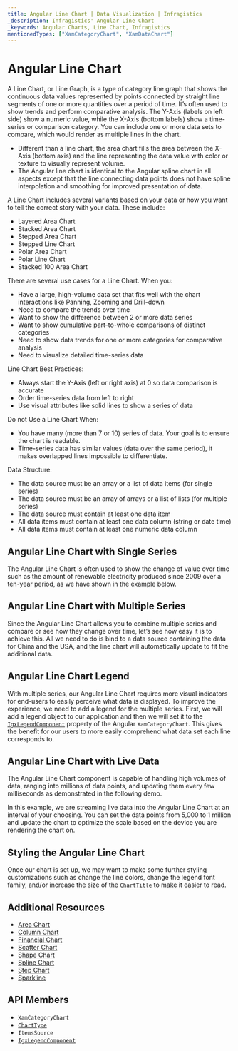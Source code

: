 ```yaml
---
title: Angular Line Chart | Data Visualization | Infragistics
_description: Infragistics' Angular Line Chart
_keywords: Angular Charts, Line Chart, Infragistics
mentionedTypes: ["XamCategoryChart", "XamDataChart"]
---
```


# Angular Line Chart

A Line Chart, or Line Graph, is a type of category line graph that shows the continuous data values represented by points connected by straight line segments of one or more quantities over a period of time. It’s often used to show trends and perform comparative analysis. The Y-Axis (labels on left side) show a numeric value, while the X-Axis (bottom labels) show a time-series or comparison category. You can include one or more data sets to compare, which would render as multiple lines in the chart.

<!-- <div class="sample-container loading" style="height: 500px">
    <iframe></iframe>
</div>
<div class="divider--half"></div> -->

-   Different than a line chart, the area chart fills the area between the X-Axis (bottom axis) and the line representing the data value with color or texture to visually represent volume.
-   The Angular line chart is identical to the Angular spline chart in all aspects except that the line connecting data points does not have spline interpolation and smoothing for improved presentation of data.

A Line Chart includes several variants based on your data or how you want to tell the correct story with your data. These include:

-   Layered Area Chart
-   Stacked Area Chart
-   Stepped Area Chart
-   Stepped Line Chart
-   Polar Area Chart
-   Polar Line Chart
-   Stacked 100 Area Chart

There are several use cases for a Line Chart. When you:

-   Have a large, high-volume data set that fits well with the chart interactions like Panning, Zooming and Drill-down
-   Need to compare the trends over time
-   Want to show the difference between 2 or more data series
-   Want to show cumulative part-to-whole comparisons of distinct categories
-   Need to show data trends for one or more categories for comparative analysis
-   Need to visualize detailed time-series data

Line Chart Best Practices:

-   Always start the Y-Axis (left or right axis) at 0 so data comparison is accurate
-   Order time-series data  from left to right
-   Use visual attributes like solid lines to show a series of data

Do not Use a Line Chart When:

-   You have many (more than 7 or 10) series of data. Your goal is to ensure the chart is readable.
-   Time-series data has similar values (data over the same period), it makes overlapped lines impossible to differentiate.

Data Structure:

-   The data source must be an array or a list of data items (for single series)
-   The data source must be an array of arrays or a list of lists (for multiple series)
-   The data source must contain at least one data item
-   All data items must contain at least one data column (string or date time)
-   All data items must contain at least one numeric data column

## Angular Line Chart with Single Series

The Angular Line Chart is often used to show the change of value over time such as the amount of renewable electricity produced since 2009 over a ten-year period, as we have shown in the example below.

<!-- <div class="sample-container loading" style="height: 500px">
    <iframe></iframe>
</div>
<div class="divider--half"></div> -->

## Angular Line Chart with Multiple Series

Since the Angular Line Chart allows you to combine multiple series and compare or see how they change over time, let’s see how easy it is to achieve this. All we need to do is bind to a data source containing the data for China and the USA, and the line chart will automatically update to fit the additional data.

<!-- <div class="sample-container loading" style="height: 500px">
    <iframe></iframe>
</div>
<div class="divider--half"></div> -->

## Angular Line Chart Legend

With multiple series, our Angular Line Chart requires more visual indicators for end-users to easily perceive what data is displayed. To improve the experience, we need to add a legend for the multiple series. First, we will add a legend object to our application and then we will set it to the [`IgxLegendComponent`]({environment:dvApiBaseUrl}/products/ignite-ui-angular/api/docs/typescript/latest/classes/igxlegendcomponent.html) property of the Angular `XamCategoryChart`. This gives the benefit for our users to more easily comprehend what data set each line corresponds to.

<!-- <div class="sample-container loading" style="height: 500px">
    <iframe></iframe>
</div>
<div class="divider--half"></div> -->

## Angular Line Chart with Live Data

The Angular Line Chart component is capable of handling high volumes of data, ranging into millions of data points, and updating them every few milliseconds as demonstrated in the following demo.

In this example, we are streaming live data into the Angular Line Chart at an interval of your choosing. You can set the data points from 5,000 to 1 million and update the chart to optimize the scale based on the device you are rendering the chart on.

<!-- TODO - take a sample from here: https://www.infragistics.com/products/ignite-ui-angular/angular/components/category-chart-high-frequency
	<div class="sample-container loading" style="height: 500px">
    <iframe></iframe>
</div>
<div class="divider--half"></div> -->

## Styling the Angular Line Chart

Once our chart is set up, we may want to make some further styling customizations such as change the line colors, change the legend font family, and/or increase the size of the [`ChartTitle`]({environment:dvApiBaseUrl}/products/ignite-ui-angular/api/docs/typescript/latest/classes/charttitle.html) to make it easier to read.

<!-- <div class="sample-container loading" style="height: 500px">
    <iframe></iframe>
</div>
<div class="divider--half"></div> -->

## Additional Resources

-   [Area Chart](chart-types-area.md)
-   [Column Chart](chart-types-column.md)
-   [Financial Chart](chart-types-financial.md)
-   [Scatter Chart](chart-types-scatter.md)
-   [Shape Chart](chart-types-scatter.md#angular-scatter-polygon-chart)
-   [Spline Chart](chart-types-spline.md)
-   [Step Chart](chart-types-step.md)
-   [Sparkline](../sparkline.md)

## API Members

-   `XamCategoryChart`
-   [`ChartType`]({environment:dvApiBaseUrl}/products/ignite-ui-angular/api/docs/typescript/latest/enums/charttype.html)
-   `ItemsSource`
-   [`IgxLegendComponent`]({environment:dvApiBaseUrl}/products/ignite-ui-angular/api/docs/typescript/latest/classes/igxlegendcomponent.html)
